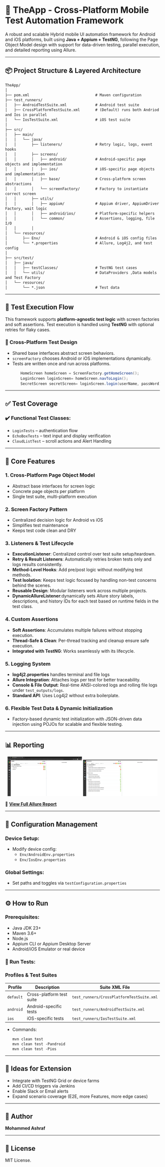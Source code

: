 # 📱 TheApp - Cross-Platform Mobile Test Automation Framework

A robust and scalable Hybrid mobile UI automation framework for Android and iOS platforms, built using **Java + Appium + TestNG**, following the Page Object Model design with support for data-driven testing, parallel execution, and detailed reporting using Allure.

---

## 📦 Project Structure & Layered Architecture

```
TheApp/
│
├── pom.xml                              # Maven configuration
├── test_runners/
│   ├── AndroidTestSuite.xml             # Android test suite
│   ├── CrossPlatformTestSuite.xml       # (Default) runs both Andriod and Ios in parallel
│   └── IosTestSuite.xml                 # iOS test suite
│
├── src/
│   ├── main/
│   │   └── java/
│   │       ├── listeners/               # Retry logic, logs, event hooks
│   │       ├── screens/
│   │       │   ├── android/             # Android-specific page objects and implementation
│   │       │   ├── ios/                 # iOS-specific page objects and implementation
│   │       │   ├── base/                # Cross-platform screen abstractions
│   │       │   └── screenFactory/       # Factory to instantiate correct screen
│   │       ├── utils/
│   │       │   ├── appium/              # Appium driver, AppiumDriver Factory, wait logic
│   │       │   ├── android/ios/         # Platform-specific helpers
│   │       │   └── common/              # Assertions, logging, file I/O
│   │       │   
│   └── resources/
│       ├── Env/                         # Android & iOS config files
│       └── *.properties                 # Allure, Log4j2, and test config
│
├── src/test/
│   ├── java/
│   │   ├── testClasses/                 # TestNG test cases
│   │   └── utils/                       # DataProviders ,Data models and Test Factory
│   └── resources/
│       └── *.json                       # Test data 
```

---

## 🧪 Test Execution Flow

This framework supports **platform-agnostic test logic** with screen factories and soft assertions. Test execution is handled using **TestNG** with optional retries for flaky cases.

### 🔄 Cross-Platform Test Design

- Shared base interfaces abstract screen behaviors.
- `screenFactory` chooses Android or iOS implementations dynamically.
- Tests are written once and run across platforms.

```java
       HomeScreen homeScreen = ScreenFactory.getHomeScreen();
       LoginScreen loginScreen= homeScreen.navToLogin();
       SecretScreen secretScreen= loginScreen.login(userName, passWord);
```

---

## ✅ Test Coverage

### ✔️ Functional Test Classes:
- `LoginTests` – authentication flow
- `EchoBoxTests` – text input and display verification
- `CloudListTest` – scroll actions and Alert Handling 

---

## 🧰 Core Features

### 1. Cross-Platform Page Object Model  
- Abstract base interfaces for screen logic  
- Concrete page objects per platform  
- Single test suite, multi-platform execution  

### 2. Screen Factory Pattern  
- Centralized decision logic for Android vs iOS  
- Simplifies test maintenance  
- Keeps test code clean and DRY

### 3. Listeners & Test Lifecycle
- **ExecutionListener**: Centralized control over test suite setup/teardown.  
- **Retry & Result Listeners**: Automatically retries broken tests only and logs results consistently.  
- **Method-Level Hooks**: Add pre/post logic without modifying test methods.  
- **Test Isolation**: Keeps test logic focused by handling non-test concerns behind the scenes.  
- **Reusable Design**: Modular listeners work across multiple projects.
- **DynamicAllureListener**:dynamically sets Allure story labels, descriptions, and history IDs for each test based on runtime fields in the test class.

### 4. Custom Assertions
- **Soft Assertions**: Accumulates multiple failures without stopping execution.  
- **Thread-Safe & Clean**: Per-thread tracking and cleanup ensure safe execution.  
- **Integrated with TestNG**: Works seamlessly with its lifecycle.

### 5. Logging System
- **log4j2.properties** handles terminal and file logs  
- **Allure Integration**: Attaches logs per test for better traceability.  
- **Console & File Output**: Real-time ANSI-colored logs and rolling file logs under `test_outputs/logs`.  
- **Standard API**: Uses Log4j2 without extra boilerplate.

### 6. Flexible Test Data & Dynamic Initialization
- Factory-based dynamic test initialization with JSON-driven data injection using POJOs for scalable and flexible testing.

---

## 📊 Reporting 


<p align="center">
  <img src="TestSuite.png" alt="Allure test report Showing Default Test Suite" title="Allure test report summary generated by the default cross-platform test suite" width="48%" />
  <img src="Stories.png" alt="Behaviors Section in Allure Report" title="Behaviors section in Allure report showing test stories and their execution status" width="48%" />
</p>

🔗 [**View Full Allure Report**](https://mhdash6.github.io/TheApp_Automation/)


---

## 🧪 Configuration Management

### Device Setup:
- Modify device config:
  - `Env/AndroidEnv.properties`
  - `Env/IosEnv.properties`

### Global Settings:
- Set paths and toggles via `testConfiguration.properties`

---

## ⚙️ How to Run

### Prerequisites:
- Java JDK 23+
- Maven 3.6+
- Node.js
- Appium CLI or Appium Desktop Server
- Android/iOS Emulator or real device

### 🚀 Run Tests:

### Profiles & Test Suites

| Profile  | Description                   | Suite XML File                            |
|----------|-------------------------------|-------------------------------------------|
| `default`| Cross-platform test suite     | `test_runners/CrossPlatformTestSuite.xml` |
| `android`| Android-specific tests        | `test_runners/AndroidTestSuite.xml`       |
| `ios`    | iOS-specific tests            | `test_runners/IosTestSuite.xml`           |

- Commands:

  ```
  mvn clean test
  mvn clean test -Pandroid
  mvn clean test -Pios
  ``` 



---

## 🧠 Ideas for Extension

- Integrate with TestNG Grid or device farms
- Add CI/CD triggers via Jenkins
- Enable Slack or Email alerts
- Expand scenario coverage (E2E, more Features, more edge cases)

---

## 🧑 Author

**Mohammed Ashraf**  

---

## 📄 License

MIT License.

